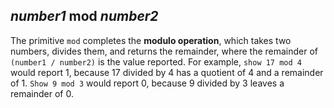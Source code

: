 ## *number1* **mod** *number2*
The primitive `mod` completes the **modulo operation**, which takes two numbers, divides them, and returns the remainder, where the remainder of `(number1 / number2)` is the value reported. For example, `show 17 mod 4` would report 1, because 17 divided by 4 has a quotient of 4 and a remainder of 1. `Show 9 mod 3` would report 0, because 9 divided by 3 leaves a remainder of 0.